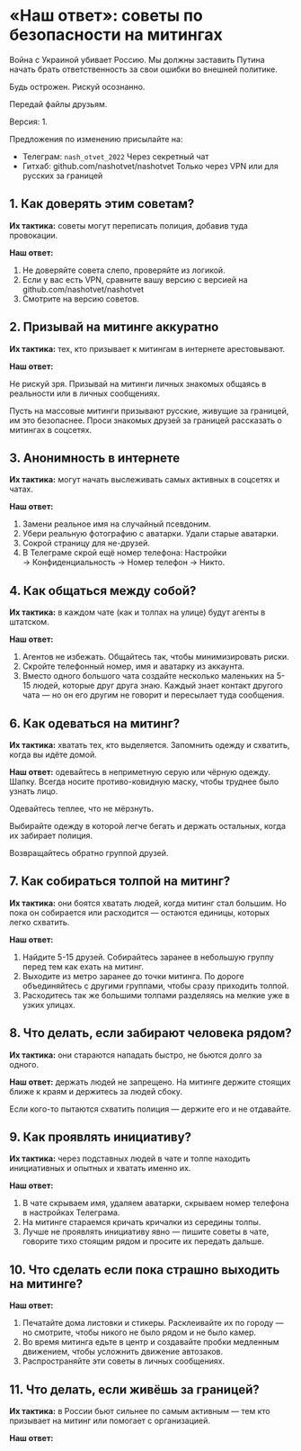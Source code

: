 # «Наш ответ»: советы по безопасности на митингах

Война с Украиной убивает Россию. Мы должны заставить Путина начать брать ответственность за свои ошибки во внешней политике.

Будь острожен. Рискуй осознанно.

Передай файлы друзьям.

Версия: 1.

Предложения по изменению присылайте на:
- Телеграм: `nash_otvet_2022`
  Через секретный чат
- Гитхаб: github.com/nashotvet/nashotvet
  Только через VPN или для русских за границей


## 1. Как доверять этим советам?

**Их тактика:** советы могут переписать полиция, добавив туда провокации.

**Наш ответ:**

1. Не доверяйте совета слепо, проверяйте из логикой.
2. Если у вас есть VPN, сравните вашу версию с версией на github.com/nashotvet/nashotvet
3. Смотрите на версию советов.


## 2. Призывай на митинге аккуратно

**Их тактика:** тех, кто призывает к митингам в интернете арестовывают.

**Наш ответ:**

Не рискуй зря. Призывай на митинги личных знакомых общаясь в реальности или в личных сообщениях.

Пусть на массовые митинги призывают русские, живущие за границей, им это безопаснее. Проси знакомых друзей за границей рассказать о митингах в соцсетях.


## 3. Анонимность в интернете

**Их тактика:** могут начать выслеживать самых активных в соцсетях и чатах.

**Наш ответ:**

1. Замени реальное имя на случайный псевдоним.
2. Убери реальную фотографию с аватарки. Удали старые аватарки.
3. Сокрой страницу для не-друзей.
4. В Телеграме скрой ещё номер телефона: Настройки → Конфиденциальность → Номер телефон → Никто.


## 4. Как общаться между собой?

**Их тактика:** в каждом чате (как и толпах на улице) будут агенты в штатском.

**Наш ответ:**

1. Агентов не избежать. Общайтесь так, чтобы минимизировать риски.
2. Скройте телефонный номер, имя и аватарку из аккаунта.
3. Вместо одного большого чата создайте несколько маленьких на 5-15 людей, которые друг друга знаю. Каждый знает контакт другого чата — но он его другим не говорит и пересылает туда сообщения.


## 6. Как одеваться на митинг?

**Их тактика:** хватать тех, кто выделяется. Запомнить одежду и схватить, когда вы идёте домой.

**Наш ответ:** одевайтесь в неприметную серую или чёрную одежду. Шапку. Всегда носите противо-ковидную маску, чтобы труднее было узнать лицо.

Одевайтесь теплее, что не мёрзнуть.

Выбирайте одежду в которой легче бегать и держать остальных, когда их забирает полиция.

Возвращайтесь обратно группой друзей.


## 7. Как собираться толпой на митинг?

**Их тактика:** они боятся хватать людей, когда митинг стал большим. Но пока он собирается или расходится — остаются единицы, которых легко схватить.

**Наш ответ:**

1. Найдите 5-15 друзей. Собирайтесь заранее в небольшую группу перед тем как ехать на митинг.
2. Выходите из метро заранее до точки митинга. По дороге объединяйтесь с другими группами, чтобы сразу приходить толпой.
3. Расходитесь так же большими толпами разделяясь на мелкие уже в узких улицах.


## 8. Что делать, если забирают человека рядом?

**Их тактика:** они стараются нападать быстро, не бьются долго за одного.

**Наш ответ:** держать людей не запрещено. На митинге держите стоящих ближе к краям и держитесь за людей сбоку.

Если кого-то пытаются схватить полиция — держите его и не отдавайте.


## 9. Как проявлять инициативу?

**Их тактика:** через подставных людей в чате и толпе находить инициативных и опытных и хватать именно их.

**Наш ответ:**

1. В чате скрываем имя, удаляем аватарки, скрываем номер телефона в настройках Телеграма.
2. На митинге стараемся кричать кричалки из середины толпы.
3. Лучше не проявлять инициативу явно — пишите советы в чате, говорите тихо стоящим рядом и просите их передать дальше.


## 10. Что сделать если пока страшно выходить на митинге?

**Наш ответ:**

1. Печатайте дома листовки и стикеры. Расклеивайте их по городу — но смотрите, чтобы никого не было рядом и не было камер.
2. Во время митинга едьте в центр и создавайте пробки медленным движением, чтобы усложнить движение автозаков.
3. Распространяйте эти советы в личных сообщениях.


## 11. Что делать, если живёшь за границей?

**Их тактика:** в России бьют сильнее по самым активным — тем кто призывает на митинг или помогает с организацией.

**Наш ответ:** 
